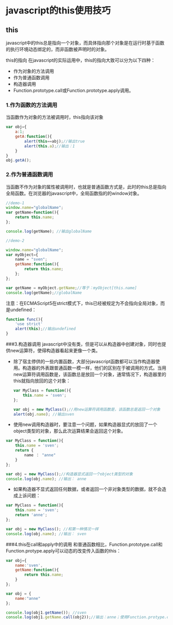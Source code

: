 # javascript的this使用技巧


## this
javascript中的this总是指向一个对象，而具体指向那个对象是在运行时基于函数的执行环境动态绑定的，而非函数被声明时的对象。

this的指向
在javascript的实际运用中，this的指向大致可以分为以下四种：
- 作为对象的方法调用
- 作为普通函数调用
- 构造器调用
- Function.prototype.call或Function.prototype.apply调用。

### 1.作为函数的方法调用
当函数作为对象的方法被调用时，this指向该对象
```javascript
var obj={
	a:1;
    getA:function(){
    	alert(this==abj);//输出true
        alert(this.a);//输出：1
    }
}
obj.getA();
```

### 2.作为普通函数调用
当函数不作为对象的属性被调用时，也就是普通函数方式是，此时的this总是指向全局函数。在浏览器的javascript中，全局函数指的的window对象。
```javascript
//demo-1
window.name="globalName";
var getName=function(){
	return this.name;
};

console.log(getName); //输出globalName

//demo-2

window.name="globalName";
var myObject={
	name = "sven";
    getName:function(){
    	return this.name;
    };
};

var getName = myObject.getName;//等于：myObject[this.name]
console.log(getName);//globalName
```

注意：在ECMAScript5在strict模式下，this已经被规定为不会指向全局对象，而是undefined：
```javascript
function func(){
	'use strict'
    alert(this);//输出undefined
}

```

###3.构造器调用
javascript中没有类，但是可以从构造器中创建对象，同时也提供new运算符，使得构造器看起来更像一个类。

- 除了宿主停供的一些内置函数，大部分javascript函数都可以当作构造器使用。构造器的外表跟普通函数一模一样，他们的区别在于被调用的方式。当用new运算符调用函数是，该函数总是放回一个对象，通常情况下，构造器里的this就指向放回的这个对象：

    ```javascript
    var MyClass = function(){
        this.name = 'sven';
    };

    var obj = new MyClass();//用new运算符调用函数是，该函数总是返回一个对象
    alert(obj.name); //输出sven
    ```

- 使用new调用构造器时，要注意一个问题，如果构造器显式的放回了一个object类型的对象，那么此次运算结果会返回这个对象。

```javascript
var MyClass = function(){
	this.name = 'sven';
    return {
    	name ： "anne"
    }
};

var obj = new MyClass();//构造器显式返回一个object类型的对象
console.log(obj.name); //输出： anne
```

- 如果构造器不显式返回任何数据，或者返回一个非对象类型的数据，就不会造成上诉问题：

```javascript
var MyClass = function(){
	this.name = 'sven';
  	return 'anne';
};

var obj = new MyClass(); //和第一种情况一样
console.log(obj.name); //输出： sven
```


###4.this在call和apply中的调用
和普通函数相比，Function.prototype.call和Function.protype.apply可以动态的改变传入函数的this：
```javascript
var obj={
	name:'sven',
    getName:function(){
    	return this.name;
    }
};

var obj = {
	name:"anne"
};

console.log(obj1.getName()); //sven
console.log(obj1.getName.call(obj2));//输出：anne；使用Function.protype.call改变函数的this指向的对象
```

